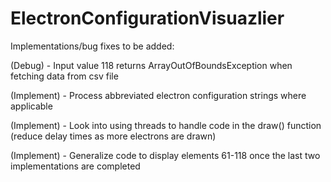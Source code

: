 # ElectronConfigurationVisuazlier

Implementations/bug fixes to be added:

(Debug) - Input value 118 returns ArrayOutOfBoundsException when fetching data from csv file

(Implement) - Process abbreviated electron configuration strings where applicable

(Implement) - Look into using threads to handle code in the draw() function (reduce delay times as more electrons are drawn)

(Implement) - Generalize code to display elements 61-118 once the last two implementations are completed
